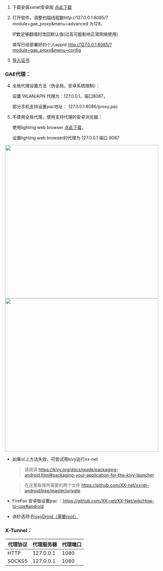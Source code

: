 1. 下载安装xxnet安卓版 [点此下载](https://github.com/XX-net/xxnet-android/releases)

2. 打开软件，调整扫描线程数http://127.0.0.1:8085/?module=gae_proxy&menu=advanced 为128，
    
    IP数足够翻墙时改回默认值(过高可能影响正常网络使用)

    填写已经部署好的个人appid http://127.0.0.1:8085/?module=gae_proxy&menu=config

3. [导入证书](https://github.com/XX-net/XX-Net/wiki/GoAgent-Import-CA#android%E6%89%8B%E5%8A%A8%E5%AF%BC%E5%85%A5%E8%AF%81%E4%B9%A6)

### GAE代理：
4. 全局代理设置方法（伪全局，安卓系统限制）：

    设置 WLAN/APN 代理为：127.0.0.1，端口8087，

    部分手机支持设置pac地址： 127.0.0.1:8086/proxy.pac

5. 不使用全局代理，使用支持代理的安卓浏览器：

    使用lighting web browser [点此下载](https://github.com/candy2107/Lightning-Browser/releases)，

    设置lighting web browser的代理为 127.0.0.1  端口 8087 

[](https://4.bp.blogspot.com/-sb_0wQKYuMM/V1acFOfQcFI/AAAAAAAAFTM/1_YY8mrUojYwFr4HDDw4rfEGp8lO8qgRwCLcB/s1600/Screenshot_2016-06-07-14-06-21.jpg)
[](https://1.bp.blogspot.com/-I_xw0YFj6Eo/V1aclZ7UXVI/AAAAAAAAFTg/XhEzmsfVmtoIDgdShll-5SMkLihApluRwCLcB/s1600/Screenshot_2016-06-07-14-06-32.jpg) 

  <img src="https://i.loli.net/2017/09/20/59c275ff0517c.jpg" height=500/>

<img src="https://i.loli.net/2017/09/20/59c275ff023b9.jpg" height=500/>

* 如果以上方法失效，可尝试用kivy运行xx-net 

  >   请阅读 https://kivy.org/docs/guide/packaging-android.html#packaging-your-application-for-the-kivy-launcher

  >   在这里取得所需要的两个文件 https://github.com/XX-net/xxnet-android/tree/master/private

* FireFox 安卓版设置pac ：https://github.com/XX-net/XX-Net/wiki/How-to-use#android

* 进阶选项:[ProxyDroid（需要root）](https://play.google.com/store/apps/details?id=org.proxydroid&hl=zh_CN)[](https://forum.xda-developers.com/showthread.php?t=766569)

### X-Tunnel：
| 代理协议 | 代理服务器 | 代理端口 |
|----------|------------|----------|
| HTTP     | 127.0.0.1  | 1080
| SOCKS5   | 127.0.0.1  | 1080     |
